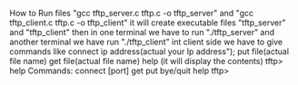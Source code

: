 How to Run files
"gcc tftp_server.c tftp.c -o tftp_server" and "gcc tftp_client.c tftp.c -o tftp_client"
it will create executable files "tftp_server" and "tftp_client"
then in one terminal we have to run "./tftp_server" and another terminal we have run "./tftp_client"
int client side we have to give commands like 
connect ip address(actual your Ip address");
put file(actual file name)
get file(actual file name)
help (it will display  the contents)
tftp> help
Commands:
connect <ip> [port]
get <filename>
put <filename>
bye/quit
help
tftp> 






